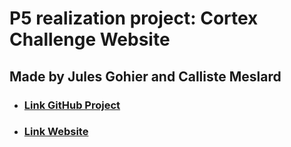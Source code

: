 # P5 realization project: Cortex Challenge Website
## Made by Jules Gohier and Calliste Meslard

- ### [Link GitHub Project](https://github.com/JulesGohier/Cortex-Challenge)

- ### [Link Website](https://leria-etud.univ-angers.fr/~jugohier/cortex_challenge)